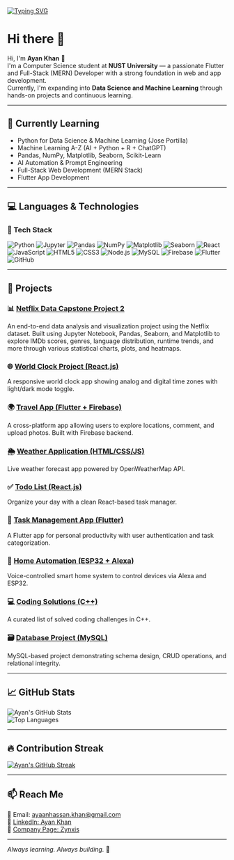 <a href="https://git.io/typing-svg">
  <img src="https://readme-typing-svg.demolab.com?font=Fira+Code&weight=600&pause=1000&color=00F71E&width=435&lines=Passionate+Full-Stack+Web+Developer;AI+Automation+Learner;Flutter+Developer;Python+%26+Data+Science+Enthusiast" alt="Typing SVG" />
</a>

# Hi there 👋

Hi, I'm **Ayan Khan** 👋  
I'm a Computer Science student at **NUST University** — a passionate Flutter and Full-Stack (MERN) Developer with a strong foundation in web and app development.  
Currently, I'm expanding into **Data Science and Machine Learning** through hands-on projects and continuous learning.

---

## 🧠 Currently Learning
- Python for Data Science & Machine Learning (Jose Portilla)
- Machine Learning A-Z (AI + Python + R + ChatGPT)
- Pandas, NumPy, Matplotlib, Seaborn, Scikit-Learn
- AI Automation & Prompt Engineering
- Full-Stack Web Development (MERN Stack)
- Flutter App Development

---

## 💻 Languages & Technologies

### 🔧 Tech Stack
![Python](https://img.shields.io/badge/-Python-3776AB?logo=python&logoColor=white&style=for-the-badge)
![Jupyter](https://img.shields.io/badge/-Jupyter-F37626?logo=jupyter&logoColor=white&style=for-the-badge)
![Pandas](https://img.shields.io/badge/-Pandas-150458?logo=pandas&logoColor=white&style=for-the-badge)
![NumPy](https://img.shields.io/badge/-NumPy-013243?logo=numpy&logoColor=white&style=for-the-badge)
![Matplotlib](https://img.shields.io/badge/-Matplotlib-11557C?logo=matplotlib&logoColor=white&style=for-the-badge)
![Seaborn](https://img.shields.io/badge/-Seaborn-3772A3?style=for-the-badge)
![React](https://img.shields.io/badge/-React-61DAFB?logo=react&logoColor=black&style=for-the-badge)
![JavaScript](https://img.shields.io/badge/-JavaScript-F7DF1E?logo=javascript&logoColor=black&style=for-the-badge)
![HTML5](https://img.shields.io/badge/-HTML5-E34F26?logo=html5&logoColor=white&style=for-the-badge)
![CSS3](https://img.shields.io/badge/-CSS3-1572B6?logo=css3&logoColor=white&style=for-the-badge)
![Node.js](https://img.shields.io/badge/-Node.js-339933?logo=nodedotjs&logoColor=white&style=for-the-badge)
![MySQL](https://img.shields.io/badge/-MySQL-4479A1?logo=mysql&logoColor=white&style=for-the-badge)
![Firebase](https://img.shields.io/badge/-Firebase-FFCA28?logo=firebase&logoColor=black&style=for-the-badge)
![Flutter](https://img.shields.io/badge/-Flutter-02569B?logo=flutter&logoColor=white&style=for-the-badge)
![GitHub](https://img.shields.io/badge/-GitHub-181717?logo=github&logoColor=white&style=for-the-badge)

---

## 🚀 Projects

### 📊 [Netflix Data Capstone Project 2](https://github.com/Ayankhann00/Data-Capstone-Project-2)
An end-to-end data analysis and visualization project using the Netflix dataset. Built using Jupyter Notebook, Pandas, Seaborn, and Matplotlib to explore IMDb scores, genres, language distribution, runtime trends, and more through various statistical charts, plots, and heatmaps.

### 🌐 [World Clock Project (React.js)](https://github.com/Ayankhann00/world-clock-project)  
A responsive world clock app showing analog and digital time zones with light/dark mode toggle.

### 🌍 [Travel App (Flutter + Firebase)](https://github.com/Ayankhann00/travel-app)  
A cross-platform app allowing users to explore locations, comment, and upload photos. Built with Firebase backend.

### 🌦️ [Weather Application (HTML/CSS/JS)](https://github.com/Ayankhann00/weather-app)  
Live weather forecast app powered by OpenWeatherMap API.

### ✅ [Todo List (React.js)](https://github.com/Ayankhann00/todo-list)  
Organize your day with a clean React-based task manager.

### 📲 [Task Management App (Flutter)](https://github.com/Ayankhann00/task-management-app)  
A Flutter app for personal productivity with user authentication and task categorization.

### 🧠 [Home Automation (ESP32 + Alexa)](https://github.com/Ayankhann00/home-automation-system)  
Voice-controlled smart home system to control devices via Alexa and ESP32.

### 💻 [Coding Solutions (C++)](https://github.com/Ayankhann00/coding-solutions)  
A curated list of solved coding challenges in C++.

### 🗃️ [Database Project (MySQL)](https://github.com/Ayankhann00/database-project)  
MySQL-based project demonstrating schema design, CRUD operations, and relational integrity.

---

## 📈 GitHub Stats
![Ayan's GitHub Stats](https://github-readme-stats.vercel.app/api?username=Ayankhann00&show_icons=true&theme=radical&count_private=true)  
![Top Languages](https://github-readme-stats.vercel.app/api/top-langs/?username=Ayankhann00&layout=compact&theme=radical)

---

## 🔥 Contribution Streak
[![Ayan's GitHub Streak](https://github-readme-streak-stats.herokuapp.com/?user=Ayankhann00&theme=radical)](https://git.io/streak-stats)

---

## 📫 Reach Me
📧 Email: ayaanhassan.khan@gmail.com  
🔗 [LinkedIn: Ayan Khan](https://www.linkedin.com/in/ayankhan/)  
🏢 [Company Page: Zynxis](https://www.linkedin.com/company/zynexx/)

---

_Always learning. Always building._ 🔁


